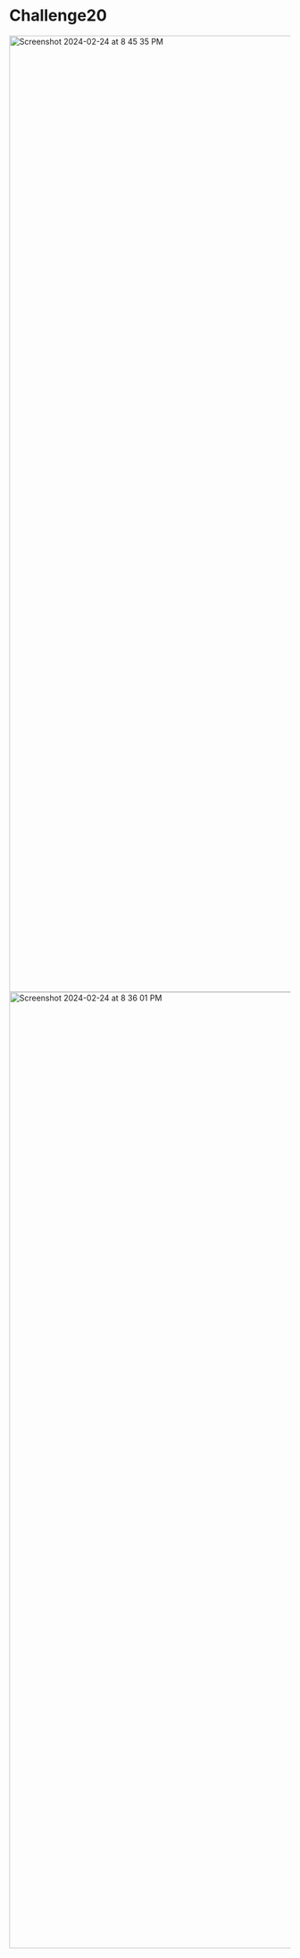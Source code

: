 # Challenge20
<img width="1710" alt="Screenshot 2024-02-24 at 8 45 35 PM" src="https://github.com/Jvvne/Challenge20/assets/148028363/b1c3003f-da1a-432d-bf1b-ce3db07e6cea">
<img width="1710" alt="Screenshot 2024-02-24 at 8 36 01 PM" src="https://github.com/Jvvne/Challenge20/assets/148028363/8cac8275-76d8-4b78-b8e4-6ebd8dc12dd2">
